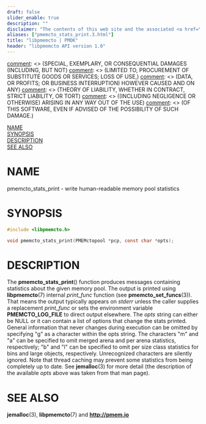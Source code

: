 ```yaml
---
draft: false
slider_enable: true
description: ""
disclaimer: "The contents of this web site and the associated <a href=\"https://github.com/pmem\">GitHub repositories</a> are BSD-licensed open source."
aliases: ["pmemcto_stats_print.3.html"]
title: "libpmemcto | PMDK"
header: "libpmemcto API version 1.0"
---
```


[comment]: <> (Copyright 2017, Intel Corporation)

[comment]: <> (Redistribution and use in source and binary forms, with or without)
[comment]: <> (modification, are permitted provided that the following conditions)
[comment]: <> (are met:)
[comment]: <> (    * Redistributions of source code must retain the above copyright)
[comment]: <> (      notice, this list of conditions and the following disclaimer.)
[comment]: <> (    * Redistributions in binary form must reproduce the above copyright)
[comment]: <> (      notice, this list of conditions and the following disclaimer in)
[comment]: <> (      the documentation and/or other materials provided with the)
[comment]: <> (      distribution.)
[comment]: <> (    * Neither the name of the copyright holder nor the names of its)
[comment]: <> (      contributors may be used to endorse or promote products derived)
[comment]: <> (      from this software without specific prior written permission.)

[comment]: <> (THIS SOFTWARE IS PROVIDED BY THE COPYRIGHT HOLDERS AND CONTRIBUTORS)
[comment]: <> ("AS IS" AND ANY EXPRESS OR IMPLIED WARRANTIES, INCLUDING, BUT NOT)
[comment]: <> (LIMITED TO, THE IMPLIED WARRANTIES OF MERCHANTABILITY AND FITNESS FOR)
[comment]: <> (A PARTICULAR PURPOSE ARE DISCLAIMED. IN NO EVENT SHALL THE COPYRIGHT)
[comment]: <> (OWNER OR CONTRIBUTORS BE LIABLE FOR ANY DIRECT, INDIRECT, INCIDENTAL,)
[comment]: <> (SPECIAL, EXEMPLARY, OR CONSEQUENTIAL DAMAGES (INCLUDING, BUT NOT)
[comment]: <> (LIMITED TO, PROCUREMENT OF SUBSTITUTE GOODS OR SERVICES; LOSS OF USE,)
[comment]: <> (DATA, OR PROFITS; OR BUSINESS INTERRUPTION) HOWEVER CAUSED AND ON ANY)
[comment]: <> (THEORY OF LIABILITY, WHETHER IN CONTRACT, STRICT LIABILITY, OR TORT)
[comment]: <> ((INCLUDING NEGLIGENCE OR OTHERWISE) ARISING IN ANY WAY OUT OF THE USE)
[comment]: <> (OF THIS SOFTWARE, EVEN IF ADVISED OF THE POSSIBILITY OF SUCH DAMAGE.)

[comment]: <> (pmemcto_stats_print.3 -- man page for libpmemcto)

[NAME](#name)<br />
[SYNOPSIS](#synopsis)<br />
[DESCRIPTION](#description)<br />
[SEE ALSO](#see-also)<br />


# NAME #

pmemcto_stats_print - write human-readable memory pool statistics


# SYNOPSIS #

```c
#include <libpmemcto.h>

void pmemcto_stats_print(PMEMctopool *pcp, const char *opts);

```


# DESCRIPTION #

The **pmemcto_stats_print**() function produces messages containing statistics
about the given memory pool.  The output is printed using **libpmemcto**(7)
internal *print_func* function (see **pmemcto_set_funcs**(3)).  That means
the output typically appears on *stderr* unless the caller supplies
a replacement *print_func* or sets the environment variable
**PMEMCTO_LOG_FILE** to direct output elsewhere.  The *opts* string can either
be NULL or it can contain a list of options that change the stats printed.
General information that never changes during execution can be omitted
by specifying "g" as a character within the opts string.  The characters
"m" and "a" can be specified to omit merged arena and per arena statistics,
respectively; "b" and "l" can be specified to omit per size class statistics
for bins and large objects, respectively.  Unrecognized characters are silently
ignored.  Note that thread caching may prevent some statistics from being
completely up to date.
See **jemalloc**(3) for more detail (the description of the available *opts*
above was taken from that man page).


# SEE ALSO #

**jemalloc**(3), **libpmemcto**(7) and **<http://pmem.io>**
